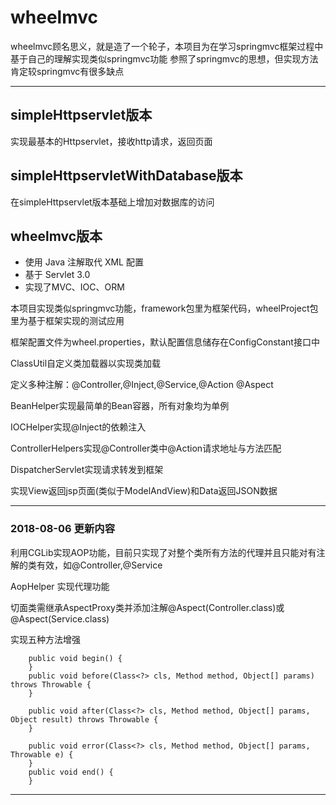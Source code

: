 # wheelmvc

wheelmvc顾名思义，就是造了一个轮子，本项目为在学习springmvc框架过程中基于自己的理解实现类似springmvc功能
参照了springmvc的思想，但实现方法肯定较springmvc有很多缺点

---

## simpleHttpservlet版本
实现最基本的Httpservlet，接收http请求，返回页面
## simpleHttpservletWithDatabase版本
在simpleHttpservlet版本基础上增加对数据库的访问
## wheelmvc版本
- 使用 Java 注解取代 XML 配置
- 基于 Servlet 3.0
- 实现了MVC、IOC、ORM

本项目实现类似springmvc功能，framework包里为框架代码，wheelProject包里为基于框架实现的测试应用

框架配置文件为wheel.properties，默认配置信息储存在ConfigConstant接口中

ClassUtil自定义类加载器以实现类加载

定义多种注解：@Controller,@Inject,@Service,@Action @Aspect

BeanHelper实现最简单的Bean容器，所有对象均为单例

IOCHelper实现@Inject的依赖注入

ControllerHelpers实现@Controller类中@Action请求地址与方法匹配

DispatcherServlet实现请求转发到框架

实现View返回jsp页面(类似于ModelAndView)和Data返回JSON数据

---

### 2018-08-06 更新内容



利用CGLib实现AOP功能，目前只实现了对整个类所有方法的代理并且只能对有注解的类有效，如@Controller,@Service

AopHelper 实现代理功能 

切面类需继承AspectProxy类并添加注解@Aspect(Controller.class)或@Aspect(Service.class)

实现五种方法增强
```
	public void begin() {
    }
    public void before(Class<?> cls, Method method, Object[] params) throws Throwable {
    }

    public void after(Class<?> cls, Method method, Object[] params, Object result) throws Throwable {
    }

    public void error(Class<?> cls, Method method, Object[] params, Throwable e) {
    }
    public void end() {
    }
```
---

